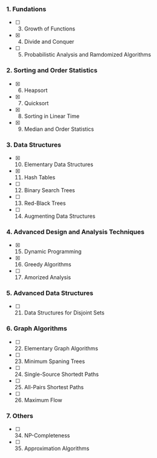 ### 1. Fundations

 - [ ] 3. Growth of Functions
 - [x] 4. Divide and Conquer
 - [ ] 5. Probabilistic Analysis and Ramdomized Algorithms

### 2. Sorting and Order Statistics

 - [x] 6. Heapsort
 - [x] 7. Quicksort
 - [x] 8. Sorting in Linear Time
 - [x] 9. Median and Order Statistics

### 3. Data Structures

 - [x] 10. Elementary Data Structures
 - [x] 11. Hash Tables
 - [ ] 12. Binary Search Trees
 - [ ] 13. Red-Black Trees
 - [ ] 14. Augmenting Data Structures

### 4. Advanced Design and Analysis Techniques

 - [x] 15. Dynamic Programming
 - [x] 16. Greedy Algorithms
 - [ ] 17. Amorized Analysis

### 5. Advanced Data Structures

 - [ ] 21. Data Structures for Disjoint Sets

### 6. Graph Algorithms

 - [ ] 22. Elementary Graph Algorithms
 - [ ] 23. Minimum Spaning Trees
 - [ ] 24. Single-Source Shortedt Paths
 - [ ] 25. All-Pairs Shortest Paths
 - [ ] 26. Maximum Flow

### 7. Others

 - [ ] 34. NP-Completeness
 - [ ] 35. Approximation Algorithms